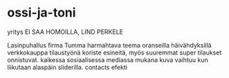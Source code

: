 # ossi-ja-toni
yritys
EI SAA HOMOILLA, LIND PERKELE





Lasinpuhallus firma
Tumma harmahtava teema oranseilla häivähdyksillä
verkkokauppa tilaustyönä
koriste esineitä, myös suuremmat super tilaukset onnistuvat.
kaikessa sosiaalisessa mediassa mukana
kuva vaihtuu kun liikutaan alaspäin sliderilla.
contacts efekti
